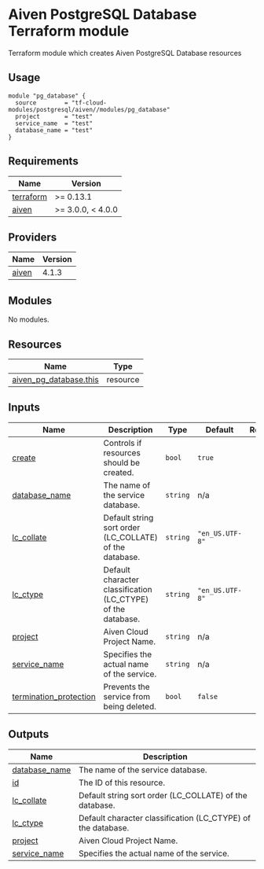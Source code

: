 # Aiven PostgreSQL Database Terraform module

Terraform module which creates Aiven PostgreSQL Database resources

## Usage

```hcl
module "pg_database" {
  source        = "tf-cloud-modules/postgresql/aiven//modules/pg_database"
  project       = "test"
  service_name  = "test"
  database_name = "test"
}
```

<!-- BEGIN_TF_DOCS -->
## Requirements

| Name | Version |
|------|---------|
| <a name="requirement_terraform"></a> [terraform](#requirement\_terraform) | >= 0.13.1 |
| <a name="requirement_aiven"></a> [aiven](#requirement\_aiven) | >= 3.0.0, < 4.0.0 |

## Providers

| Name | Version |
|------|---------|
| <a name="provider_aiven"></a> [aiven](#provider\_aiven) | 4.1.3 |

## Modules

No modules.

## Resources

| Name | Type |
|------|------|
| [aiven_pg_database.this](https://registry.terraform.io/providers/aiven/aiven/latest/docs/resources/pg_database) | resource |

## Inputs

| Name | Description | Type | Default | Required |
|------|-------------|------|---------|:--------:|
| <a name="input_create"></a> [create](#input\_create) | Controls if resources should be created. | `bool` | `true` | no |
| <a name="input_database_name"></a> [database\_name](#input\_database\_name) | The name of the service database. | `string` | n/a | yes |
| <a name="input_lc_collate"></a> [lc\_collate](#input\_lc\_collate) | Default string sort order (LC\_COLLATE) of the database. | `string` | `"en_US.UTF-8"` | no |
| <a name="input_lc_ctype"></a> [lc\_ctype](#input\_lc\_ctype) | Default character classification (LC\_CTYPE) of the database. | `string` | `"en_US.UTF-8"` | no |
| <a name="input_project"></a> [project](#input\_project) | Aiven Cloud Project Name. | `string` | n/a | yes |
| <a name="input_service_name"></a> [service\_name](#input\_service\_name) | Specifies the actual name of the service. | `string` | n/a | yes |
| <a name="input_termination_protection"></a> [termination\_protection](#input\_termination\_protection) | Prevents the service from being deleted. | `bool` | `false` | no |

## Outputs

| Name | Description |
|------|-------------|
| <a name="output_database_name"></a> [database\_name](#output\_database\_name) | The name of the service database. |
| <a name="output_id"></a> [id](#output\_id) | The ID of this resource. |
| <a name="output_lc_collate"></a> [lc\_collate](#output\_lc\_collate) | Default string sort order (LC\_COLLATE) of the database. |
| <a name="output_lc_ctype"></a> [lc\_ctype](#output\_lc\_ctype) | Default character classification (LC\_CTYPE) of the database. |
| <a name="output_project"></a> [project](#output\_project) | Aiven Cloud Project Name. |
| <a name="output_service_name"></a> [service\_name](#output\_service\_name) | Specifies the actual name of the service. |
<!-- END_TF_DOCS -->